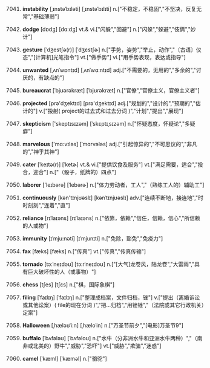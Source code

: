 7041. **instability**
[ˌɪnstəˈbɪləti]  [ˌɪnstəˈbɪlɪti]
n.["不稳定，不稳固","不坚决，反复无常","基础薄弱"]  

7042. **dodge**
[dɒdʒ]  [dɑ:dʒ]
vt.& vi.["闪躲","回避"]  n.["闪躲","躲避","伎俩","妙计"]  

7043. **gesture**
[ˈdʒestʃə(r)]  [ˈdʒɛstʃɚ]
n.["手势，姿势","举止，动作","〔古语〕仪态","[计算机]光笔指令"]  vt.["做手势"]  vi.["用手势表现，表达或指导"]  

7044. **unwanted**
[ˌʌnˈwɒntɪd]  [ˌʌnˈwɑ:ntɪd]
adj.["不需要的，无用的","多余的","讨厌的，有缺点的"]  

7045. **bureaucrat**
[ˈbjʊərəkræt]  [ˈbjʊrəkræt]
n.["官僚","官僚主义，官僚主义者"]  

7046. **projected**
[prə'dʒektɪd]  [prə'dʒektɪd]
adj.["规划的","设计的","预期的","估计的"]  v.["投射( project的过去式和过去分词 )","计划","提出","展现"]  

7047. **skepticism**
['skeptɪsɪzəm]  [ˈskɛptɪˌsɪzəm]
n.["怀疑态度，怀疑论","多疑癖"]  

7048. **marvelous**
['mɑ:vɪləs]  [ˈmɑrvələs]
adj.["引起惊异的","不可思议的","非凡的","神乎其神"]  

7049. **cater**
[ˈkeɪtə(r)]  [ˈketɚ]
vt.& vi.["提供饮食及服务"]  vt.["满足需要，适合","投合，迎合"]  n.["（骰子，纸牌的）四点"]  

7050. **laborer**
['leɪbərə]  [ˈlebərɚ]
n.["体力劳动者，工人","（熟练工人的）辅助工"]  

7051. **continuously**
[kən'tɪnjʊəslɪ]  [kənˈtɪnjʊəslɪ]
adv.["连续不断地，接连地","时时刻刻","连着","直"]  

7052. **reliance**
[rɪˈlaɪəns]  [rɪˈlaɪəns]
n.["依靠，依赖","信任，信赖，信心","所信赖的人或物"]  

7053. **immunity**
[ɪˈmju:nəti]  [ɪˈmjunɪti]
n.["免除，豁免","免疫力"]  

7054. **fax**
[fæks]  [fæks]
n.["传真"]  vt.["传真","传真传输"]  

7055. **tornado**
[tɔ:ˈneɪdəʊ]  [tɔ:rˈneɪdoʊ]
n.["[大气]龙卷风，陆龙卷","大雷雨","具有巨大破坏性的人（或事物）"]  

7056. **chess**
[tʃes]  [tʃɛs]
n.["棋，国际象棋"]  

7057. **filing**
[ˈfaɪlɪŋ]  [ˈfaɪlɪŋ]
n.["整理成档案，文件归档，锉"]  v.["提出（离婚诉讼或其他讼案）( file的现在分词 )","把…归档","用锉锉","（法院或其它行政机关）定案"]  

7058. **Halloween**
[ˌhæləʊˈi:n]  [ˌhæloˈin]
n.["万圣节前夕","[电影]万圣节9"]  

7059. **buffalo**
[ˈbʌfələʊ]  [ˈbʌfəloʊ]
n.["水牛（分非洲水牛和亚洲水牛两种）","（南非或北美的）野牛","威胁","恐吓"]  vt.["威胁","欺骗","迷惑"]  

7060. **camel**
[ˈkæml]  [ˈkæməl]
n.["骆驼"]  

